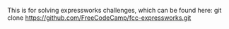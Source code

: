 This is for solving expressworks challenges, which can be found here:
git clone https://github.com/FreeCodeCamp/fcc-expressworks.git
